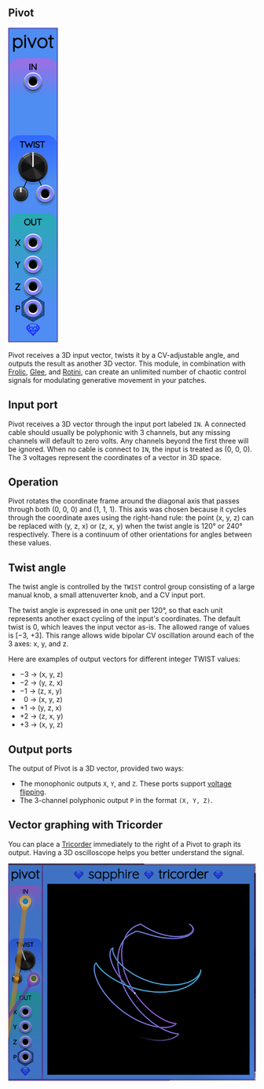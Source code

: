 ## Pivot

![Pivot](images/pivot.png)

Pivot receives a 3D input vector, twists it by a CV-adjustable angle,
and outputs the result as another 3D vector.
This module, in combination with [Frolic](Frolic.md), [Glee](Glee.md), and [Rotini](Rotini.md),
can create an unlimited number of chaotic control signals for modulating generative
movement in your patches.

## Input port

Pivot receives a 3D vector through the input port labeled `IN`.
A connected cable should usually be polyphonic with 3 channels,
but any missing channels will default to zero volts.
Any channels beyond the first three will be ignored.
When no cable is connect to `IN`, the input is treated as (0,&nbsp;0,&nbsp;0).
The 3 voltages represent the coordinates of a vector in 3D space.

## Operation

Pivot rotates the coordinate frame around the diagonal axis that passes
through both (0,&nbsp;0,&nbsp;0) and (1,&nbsp;1,&nbsp;1). This axis was chosen because it
cycles through the coordinate axes using the right-hand rule:
the point (x,&nbsp;y,&nbsp;z) can be replaced with (y,&nbsp;z,&nbsp;x) or (z,&nbsp;x,&nbsp;y) when the twist angle is 120&deg; or 240&deg; respectively.
There is a continuum of other orientations for angles between these values.

## Twist angle

The twist angle is controlled by the `TWIST` control group consisting of a large manual knob,
a small attenuverter knob, and a CV input port.

The twist angle is expressed in one unit per 120&deg;, so that each unit represents
another exact cycling of the input's coordinates. The default twist is 0, which leaves
the input vector as-is. The allowed range of values is [&minus;3,&nbsp;+3]. This range allows
wide bipolar CV oscillation around each of the 3 axes: x, y, and z.

Here are examples of output vectors for different integer TWIST values:

* &minus;3 &rarr; (x, y, z)
* &minus;2 &rarr; (y, z, x)
* &minus;1 &rarr; (z, x, y)
* &nbsp;&nbsp;0 &rarr; (x, y, z)
* +1 &rarr; (y, z, x)
* +2 &rarr; (z, x, y)
* +3 &rarr; (x, y, z)

## Output ports

The output of Pivot is a 3D vector, provided two ways:

* The monophonic outputs `X`, `Y`, and `Z`. These ports support [voltage flipping](VoltageFlipping.md).
* The 3-channel polyphonic output `P` in the format `(X, Y, Z)`.

## Vector graphing with Tricorder

You can place a [Tricorder](Tricorder.md) immediately to the right of a Pivot to graph
its output. Having a 3D oscilloscope helps you better understand the signal.

![Pivot graphed by Tricorder](images/pivot_tricorder.png)
